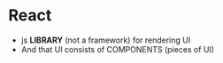 # React
* js **LIBRARY** (not a framework) for rendering UI
* And that UI consists of COMPONENTS (pieces of UI)
